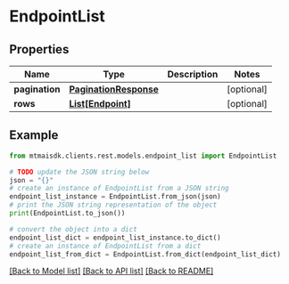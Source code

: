 # EndpointList


## Properties

Name | Type | Description | Notes
------------ | ------------- | ------------- | -------------
**pagination** | [**PaginationResponse**](PaginationResponse.md) |  | [optional] 
**rows** | [**List[Endpoint]**](Endpoint.md) |  | [optional] 

## Example

```python
from mtmaisdk.clients.rest.models.endpoint_list import EndpointList

# TODO update the JSON string below
json = "{}"
# create an instance of EndpointList from a JSON string
endpoint_list_instance = EndpointList.from_json(json)
# print the JSON string representation of the object
print(EndpointList.to_json())

# convert the object into a dict
endpoint_list_dict = endpoint_list_instance.to_dict()
# create an instance of EndpointList from a dict
endpoint_list_from_dict = EndpointList.from_dict(endpoint_list_dict)
```
[[Back to Model list]](../README.md#documentation-for-models) [[Back to API list]](../README.md#documentation-for-api-endpoints) [[Back to README]](../README.md)


